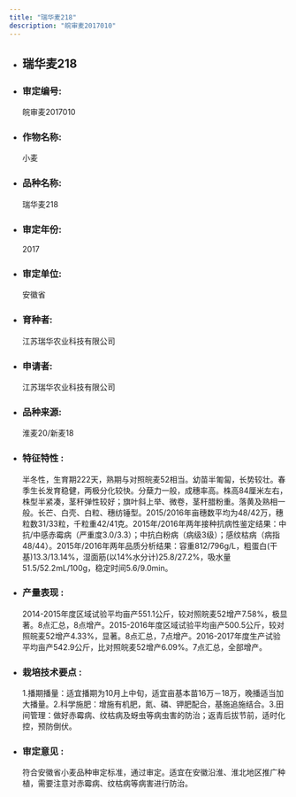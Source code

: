 ```yaml
---
title: "瑞华麦218"
description: "皖审麦2017010"
---
```

* ## 瑞华麦218
* ###  审定编号:  
   皖审麦2017010

*  ### 作物名称:  
   小麦

*   ###  品种名称: 
    瑞华麦218

*   ### 审定年份: 
    2017

*   ### 审定单位:  
    安徽省

*   ### 育种者:  
    江苏瑞华农业科技有限公司

*   ### 申请者:  
    江苏瑞华农业科技有限公司

*   ### 品种来源:  
    淮麦20/新麦18 

*   ### 特征特性 : 
    半冬性，生育期222天，熟期与对照皖麦52相当。幼苗半匍匐，长势较壮。春季生长发育稳健，两极分化较快。分蘖力一般，成穗率高。株高84厘米左右，株型半紧凑，茎秆弹性较好；旗叶斜上举、微卷，茎秆腊粉重。落黄及熟相一般。长芒、白壳、白粒、穗纺锤型。2015/2016年亩穗数平均为48/42万，穗粒数31/33粒，千粒重42/41克。2015年/2016年两年接种抗病性鉴定结果：中抗/中感赤霉病（严重度3.0/3.3）；中抗白粉病（病级3级）；感纹枯病（病指48/44）。2015年/2016年两年品质分析结果：容重812/796g/L，粗蛋白(干基)13.3/13.14%，湿面筋(以14%水分计)25.8/27.2%，吸水量51.5/52.2mL/100g，稳定时间5.6/9.0min。

*   ### 产量表现 : 
    2014-2015年度区域试验平均亩产551.1公斤，较对照皖麦52增产7.58%，极显著。8点汇总，8点增产。2015-2016年度区域试验平均亩产500.5公斤，较对照皖麦52增产4.33%，显著。8点汇总，7点增产。2016-2017年度生产试验平均亩产542.9公斤，比对照皖麦52增产6.09%。7点汇总，全部增产。 

*   ### 栽培技术要点 : 
    1.播期播量：适宜播期为10月上中旬，适宜亩基本苗16万－18万，晚播适当加大播量。2.科学施肥：增施有机肥，氮、磷、钾肥配合，基施追施结合。3.田间管理：做好赤霉病、纹枯病及蚜虫等病虫害的防治；返青后拔节前，适时化控，预防倒伏。 

*   ### 审定意见 : 
    符合安徽省小麦品种审定标准，通过审定。适宜在安徽沿淮、淮北地区推广种植，需要注意对赤霉病、纹枯病等病害进行防治。
